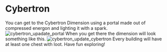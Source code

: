 # Cybertron 

You can get to the Cybertron Dimension using a portal made out of compressed energon and lighting it with a spark. ![cybertron_upadate_portal](https://github.com/OrigamiKing3612/OrigamiKings-Robotics-Mod/assets/115757805/72b891f1-151a-48ab-8e7c-bfaeaaca96c3)
When you get there the dimension will look something like this. ![cybertron_update_cybertron](https://github.com/OrigamiKing3612/OrigamiKings-Robotics-Mod/assets/115757805/a4ae5955-d7a0-4a11-95d1-78e94f73d808)
Every building will have at least one chest with loot. Have fun exploring!
